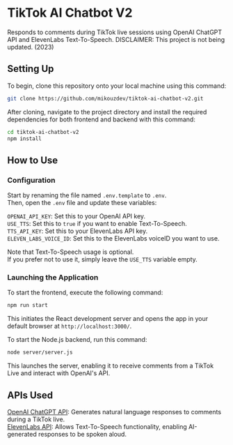 # TikTok AI Chatbot V2

Responds to comments during TikTok live sessions using OpenAI ChatGPT API and ElevenLabs Text-To-Speech.
DISCLAIMER: This project is not being updated. (2023)

## Setting Up

To begin, clone this repository onto your local machine using this command:

```bash
git clone https://github.com/mikouzdev/tiktok-ai-chatbot-v2.git
```


After cloning, navigate to the project directory and install the required dependencies for both frontend and backend with this command:

```bash
cd tiktok-ai-chatbot-v2
npm install
```


## How to Use
### Configuration
Start by renaming the file named ``.env.template`` to ``.env``. <br>
Then, open the ``.env`` file and update these variables: <br>

``OPENAI_API_KEY``: Set this to your OpenAI API key. <br>
``USE_TTS``: Set this to ``true`` if you want to enable Text-To-Speech. <br>
``TTS_API_KEY``: Set this to your ElevenLabs API key. <br>
``ELEVEN_LABS_VOICE_ID``: Set this to the ElevenLabs voiceID you want to use. <br>

Note that Text-To-Speech usage is optional. <br>
If you prefer not to use it, simply leave the ``USE_TTS`` variable empty. <br>

### Launching the Application
To start the frontend, execute the following command: <br>
```bash
npm run start
```
This initiates the React development server and opens the app in your default browser at `http://localhost:3000/`. <br>


To start the Node.js backend, run this command: <br>
```bash
node server/server.js
```
This launches the server, enabling it to receive comments from a TikTok Live and interact with OpenAI's API.

## APIs Used
[OpenAI ChatGPT API](https://platform.openai.com/docs/guides/chat): Generates natural language responses to comments during a TikTok live. <br>
[ElevenLabs API](https://docs.elevenlabs.io/quickstart): Allows Text-To-Speech functionality, enabling AI-generated responses to be spoken aloud.
